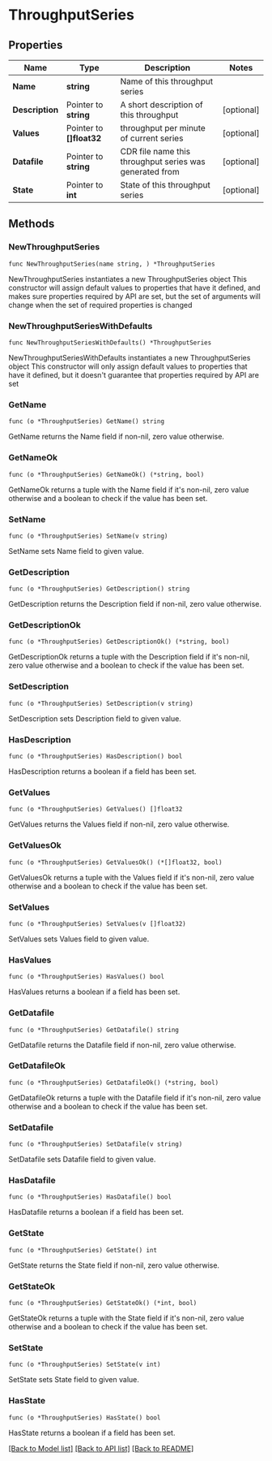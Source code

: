 # ThroughputSeries

## Properties

Name | Type | Description | Notes
------------ | ------------- | ------------- | -------------
**Name** | **string** | Name of this throughput series | 
**Description** | Pointer to **string** | A short description of this throughput | [optional] 
**Values** | Pointer to **[]float32** | throughput per minute of current series | [optional] 
**Datafile** | Pointer to **string** | CDR file name this throughput series was generated from | [optional] 
**State** | Pointer to **int** | State of this throughput series | [optional] 

## Methods

### NewThroughputSeries

`func NewThroughputSeries(name string, ) *ThroughputSeries`

NewThroughputSeries instantiates a new ThroughputSeries object
This constructor will assign default values to properties that have it defined,
and makes sure properties required by API are set, but the set of arguments
will change when the set of required properties is changed

### NewThroughputSeriesWithDefaults

`func NewThroughputSeriesWithDefaults() *ThroughputSeries`

NewThroughputSeriesWithDefaults instantiates a new ThroughputSeries object
This constructor will only assign default values to properties that have it defined,
but it doesn't guarantee that properties required by API are set

### GetName

`func (o *ThroughputSeries) GetName() string`

GetName returns the Name field if non-nil, zero value otherwise.

### GetNameOk

`func (o *ThroughputSeries) GetNameOk() (*string, bool)`

GetNameOk returns a tuple with the Name field if it's non-nil, zero value otherwise
and a boolean to check if the value has been set.

### SetName

`func (o *ThroughputSeries) SetName(v string)`

SetName sets Name field to given value.


### GetDescription

`func (o *ThroughputSeries) GetDescription() string`

GetDescription returns the Description field if non-nil, zero value otherwise.

### GetDescriptionOk

`func (o *ThroughputSeries) GetDescriptionOk() (*string, bool)`

GetDescriptionOk returns a tuple with the Description field if it's non-nil, zero value otherwise
and a boolean to check if the value has been set.

### SetDescription

`func (o *ThroughputSeries) SetDescription(v string)`

SetDescription sets Description field to given value.

### HasDescription

`func (o *ThroughputSeries) HasDescription() bool`

HasDescription returns a boolean if a field has been set.

### GetValues

`func (o *ThroughputSeries) GetValues() []float32`

GetValues returns the Values field if non-nil, zero value otherwise.

### GetValuesOk

`func (o *ThroughputSeries) GetValuesOk() (*[]float32, bool)`

GetValuesOk returns a tuple with the Values field if it's non-nil, zero value otherwise
and a boolean to check if the value has been set.

### SetValues

`func (o *ThroughputSeries) SetValues(v []float32)`

SetValues sets Values field to given value.

### HasValues

`func (o *ThroughputSeries) HasValues() bool`

HasValues returns a boolean if a field has been set.

### GetDatafile

`func (o *ThroughputSeries) GetDatafile() string`

GetDatafile returns the Datafile field if non-nil, zero value otherwise.

### GetDatafileOk

`func (o *ThroughputSeries) GetDatafileOk() (*string, bool)`

GetDatafileOk returns a tuple with the Datafile field if it's non-nil, zero value otherwise
and a boolean to check if the value has been set.

### SetDatafile

`func (o *ThroughputSeries) SetDatafile(v string)`

SetDatafile sets Datafile field to given value.

### HasDatafile

`func (o *ThroughputSeries) HasDatafile() bool`

HasDatafile returns a boolean if a field has been set.

### GetState

`func (o *ThroughputSeries) GetState() int`

GetState returns the State field if non-nil, zero value otherwise.

### GetStateOk

`func (o *ThroughputSeries) GetStateOk() (*int, bool)`

GetStateOk returns a tuple with the State field if it's non-nil, zero value otherwise
and a boolean to check if the value has been set.

### SetState

`func (o *ThroughputSeries) SetState(v int)`

SetState sets State field to given value.

### HasState

`func (o *ThroughputSeries) HasState() bool`

HasState returns a boolean if a field has been set.


[[Back to Model list]](../README.md#documentation-for-models) [[Back to API list]](../README.md#documentation-for-api-endpoints) [[Back to README]](../README.md)


